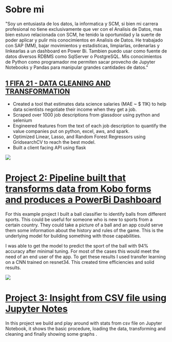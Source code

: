 # Sobre mi  
"Soy un entusiasta de los datos, la informatica y SCM, si bien mi carrera profesional no tiene exclusivamente que ver con el Analisis de Datos, mas bien estuvo relacionada con SCM, he tenido la oportunidad y la suerte de poder aplicar y pulir mis conocimientos en Analisis de Datos. He trabajado con SAP (MM), bajar movimientos y estadisticas, limpiarlas, ordenarlas y linkearlas a un dashboard en Power Bi.
Tambien puedo usar como fuente de datos diversos RDBMS como SqlServer o PostgreSQL. Mis conocimientos de Python como programador me permiten sacar provecho de Jupyter Notebooks y Pandas para manipular grandes cantidades de datos."
## [1 FIFA 21 - DATA CLEANING AND TRANSFORMATION ](https://github.com/blackmonk69/PORTFOLIO-GITHUB-DATA-ANALYTICS/tree/main/FIFA_21) 

* Created a tool that estimates data science salaries (MAE ~ $ 11K) to help data scientists negotiate their income when they get a job.
* Scraped over 1000 job descriptions from glassdoor using python and selenium
* Engineered features from the text of each job description to quantify the value companies put on python, excel, aws, and spark. 
* Optimized Linear, Lasso, and Random Forest Regressors using GridsearchCV to reach the best model. 
* Built a client facing API using flask 

![](/images/positions_by_state.png)


# [Project 2: Pipeline built that transforms data from Kobo forms and produces a PowerBi Dashboard](https://github.com/PlayingNumbers/ball_image_classifier) 
For this example project I built a ball classifier to identify balls from different sports. This could be useful for someone who is new to sports from a certain country. They could take a picture of a ball and an app could serve them some information about the history and rules of the game. This is the underlying model for building something with those capabilities. 

I was able to get the model to predict the sport of the ball with 94% accuracy after minimal tuning. For most of the cases this would meet the need of an end user of the app. To get these results I used transfer learning on a CNN trained on resnet34. This created time efficiencies and solid results. 

![](/images/matrix_results.png)

# [Project 3: Insight from CSV file using Jupyter Notes](https://github.com/PlayingNumbers/ball_image_classifier) 
In this project we build and play around with stats from csv file on Jupyter Notebook, it shows the basic procedure, loading the data, transforming and cleaning and finally showing some graphs . 

